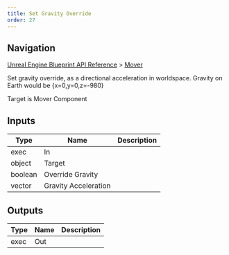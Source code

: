 ```yaml
---
title: Set Gravity Override
order: 27
---
```

## Navigation

[Unreal Engine Blueprint API Reference](https://dev.epicgames.com/documentation/en-us/unreal-engine/BlueprintAPI) > [Mover](https://dev.epicgames.com/documentation/en-us/unreal-engine/BlueprintAPI/Mover)

Set gravity override, as a directional acceleration in worldspace. Gravity on Earth would be {x=0,y=0,z=-980}

Target is Mover Component

## Inputs

| Type | Name | Description |
| --- | --- | --- |
| exec | In |  |
| object | Target |  |
| boolean | Override Gravity |  |
| vector | Gravity Acceleration |  |

## Outputs

| Type | Name | Description |
| --- | --- | --- |
| exec | Out |  |
